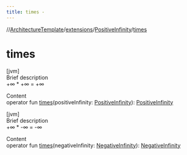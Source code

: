 ```yaml
---
title: times -
---
```

//[ArchitectureTemplate](../../index.md)/[extensions](../index.md)/[PositiveInfinity](index.md)/[times](times.md)



# times  
[jvm]  
Brief description  
+∞ * +∞ = +∞  
  
  
Content  
operator fun [times](times.md)(positiveInfinity: [PositiveInfinity](index.md)): [PositiveInfinity](index.md)  


[jvm]  
Brief description  
+∞ * -∞ = -∞  
  
  
Content  
operator fun [times](times.md)(negativeInfinity: [NegativeInfinity](../-negative-infinity/index.md)): [NegativeInfinity](../-negative-infinity/index.md)  



